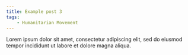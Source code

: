 ```yaml
---
title: Example post 3
tags: 
    - Humanitarian Movement
---
```


Lorem ipsum dolor sit amet, consectetur adipiscing elit, sed do eiusmod tempor incididunt ut labore et dolore magna aliqua.
